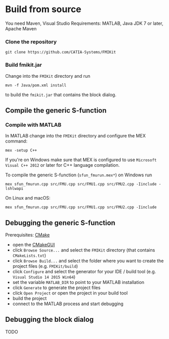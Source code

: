 # Build from source

You need Maven, Visual Studio
Requirements: MATLAB, Java JDK 7 or later, Apache Maven

### Clone the repository

```
git clone https://github.com/CATIA-Systems/FMIKit
```

### Build fmikit.jar

Change into the `FMIKit` directory and run

```
mvn -f Java/pom.xml install
```

to build the `fmikit.jar` that contains the block dialog.

## Compile the generic S-function

### Compile with MATLAB

In MATLAB change into the `FMIKit` directory and configure the MEX command:

```
mex -setup C++
```

If you're on Windows make sure that MEX is configured to use `Microsoft Visual C++ 2012` or later for C++ language compilation.

To compile the generic S-function (`sfun_fmurun.mex*`) on Windows run

```
mex sfun_fmurun.cpp src/FMU.cpp src/FMU1.cpp src/FMU2.cpp -Iinclude -lshlwapi
```

On Linux and macOS:

```
mex sfun_fmurun.cpp src/FMU.cpp src/FMU1.cpp src/FMU2.cpp -Iinclude
```
## Debugging the generic S-function

Prerequisites: [CMake](https://cmake.org)

- open the [CMakeGUI](https://cmake.org/runningcmake/)
- click `Browse Source...` and select the `FMIKit` directory (that contains `CMakeLists.txt`)
- click `Browse Build...` and select the folder where you want to create the project files (e.g. `FMIKit/build`)
- click `Configure` and select the generator for your IDE / build tool (e.g. `Visual Studio 14 2015 Win64`)
- set the variable `MATLAB_DIR` to point to your MATLAB installation
- click `Generate` to generate the project files
- click `Open Project` or open the project in your build tool
- build the project
- connect to the MATLAB process and start debugging

## Debugging the block dialog

TODO
